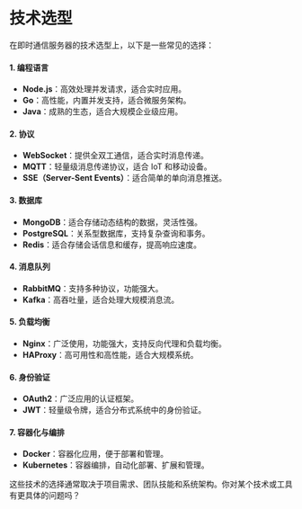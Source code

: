 # 技术选型

在即时通信服务器的技术选型上，以下是一些常见的选择：

#### 1. **编程语言** <a href="#kshij" id="kshij"></a>

* **Node.js**：高效处理并发请求，适合实时应用。
* **Go**：高性能，内置并发支持，适合微服务架构。
* **Java**：成熟的生态，适合大规模企业级应用。

#### 2. **协议** <a href="#jirhh" id="jirhh"></a>

* **WebSocket**：提供全双工通信，适合实时消息传递。
* **MQTT**：轻量级消息传递协议，适合 IoT 和移动设备。
* **SSE（Server-Sent Events）**：适合简单的单向消息推送。

#### 3. **数据库** <a href="#jspak" id="jspak"></a>

* **MongoDB**：适合存储动态结构的数据，灵活性强。
* **PostgreSQL**：关系型数据库，支持复杂查询和事务。
* **Redis**：适合存储会话信息和缓存，提高响应速度。

#### 4. **消息队列** <a href="#zvqs1" id="zvqs1"></a>

* **RabbitMQ**：支持多种协议，功能强大。
* **Kafka**：高吞吐量，适合处理大规模消息流。

#### 5. **负载均衡** <a href="#rhkod" id="rhkod"></a>

* **Nginx**：广泛使用，功能强大，支持反向代理和负载均衡。
* **HAProxy**：高可用性和高性能，适合大规模系统。

#### 6. **身份验证** <a href="#pyhqc" id="pyhqc"></a>

* **OAuth2**：广泛应用的认证框架。
* **JWT**：轻量级令牌，适合分布式系统中的身份验证。

#### 7. **容器化与编排** <a href="#qonc1" id="qonc1"></a>

* **Docker**：容器化应用，便于部署和管理。
* **Kubernetes**：容器编排，自动化部署、扩展和管理。

这些技术的选择通常取决于项目需求、团队技能和系统架构。你对某个技术或工具有更具体的问题吗？

